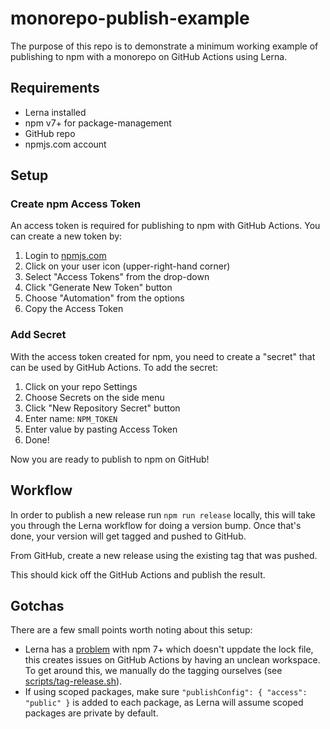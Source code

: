 # monorepo-publish-example

The purpose of this repo is to demonstrate a minimum working example of publishing to npm with a monorepo on GitHub Actions using Lerna. 

## Requirements

* Lerna installed
* npm v7+ for package-management
* GitHub repo
* npmjs.com account

## Setup

### Create npm Access Token

An access token is required for publishing to npm with GitHub Actions. You can create a new token by:

1. Login to [npmjs.com](https://npmjs.com)
2. Click on your user icon (upper-right-hand corner)
3. Select "Access Tokens" from the drop-down
4. Click "Generate New Token" button
5. Choose "Automation" from the options
6. Copy the Access Token

### Add Secret

With the access token created for npm, you need to create a "secret" that can be used by GitHub Actions. To add the secret:

1. Click on your repo Settings
2. Choose Secrets on the side menu
3. Click "New Repository Secret" button
4. Enter name: `NPM_TOKEN`
5. Enter value by pasting Access Token
6. Done! 

Now you are ready to publish to npm on GitHub!

## Workflow

In order to publish a new release run `npm run release` locally, this will take you through the Lerna workflow for doing a version bump. Once that's done, your version will get tagged and pushed to GitHub.

From GitHub, create a new release using the existing tag that was pushed.

This should kick off the GitHub Actions and publish the result. 

## Gotchas

There are a few small points worth noting about this setup:

* Lerna has a [problem](https://github.com/lerna/lerna/issues/2891) with npm 7+ which doesn't uppdate the lock file, this creates issues on GitHub Actions by having an unclean workspace. To get around this, we manually do the tagging ourselves (see [scripts/tag-release.sh](scripts/tag-release.sh)).
* If using scoped packages, make sure `"publishConfig": { "access": "public" }` is added to each package, as Lerna will assume scoped packages are private by default.
